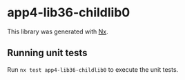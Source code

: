 # app4-lib36-childlib0

This library was generated with [Nx](https://nx.dev).

## Running unit tests

Run `nx test app4-lib36-childlib0` to execute the unit tests.
